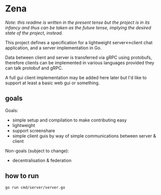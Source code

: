 # Zena

_Note: this readme is written in the present tense but the project is in its infancy and thus can be taken as the future tense, implying the desired state of the project, instead._

This project defines a specification for a lightweight server<->client chat application, and a server implementation in Go.

Data between client and server is transferred via gRPC using protobufs, therefore clients can be implemented in various languages
provided they can talk protobuf and gRPC.

A full gui client implementation may be added here later but I'd like to support at least a basic web gui or something.

## goals

Goals:

- simple setup and compilation to make contributing easy
- lightweight
- support screenshare
- simple client guis by way of simple communications between server & client

Non-goals (subject to change):

- decentralisation & federation

## how to run

`go run cmd/server/server.go `
